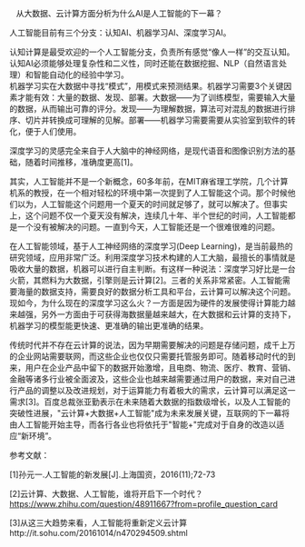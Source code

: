     从大数据、云计算方面分析为什么AI是人工智能的下一幕？
    
  人工智能目前有三个分支：认知AI、机器学习AI、深度学习AI。
    
  认知计算是最受欢迎的一个人工智能分支，负责所有感觉“像人一样”的交互认知。认知AI必须能够处理复杂性和二义性，同时还能在数据挖掘、NLP（自然语言处理）和智能自动化的经验中学习。     
  机器学习实在大数据中寻找“模式”，用模式来预测结果。机器学习需要3个关键因素才能有效：大量的数据、发现、部署。大数据——为了训练模型，需要输入大量的数据，从而输出可靠的评分。发现——为理解数据，算法可对混乱的数据进行排序、切片并转换成可理解的见解。部署——机器学习需要需要从实验室到软件的转化，便于人们使用。

   深度学习的灵感完全来自于人大脑中的神经网络，是现代语音和图像识别方法的基础，随着时间推移，准确度更高[1]。
    
  其实，人工智能并不是一个新概念，60多年前，在MIT麻省理工学院，几个计算机系的教授，在一个相对轻松的环境中第一次提到了人工智能这个词。那个时候他们以为，人工智能这个问题用一个夏天的时间就足够了，就可以解决了。但事实上，这个问题不仅一个夏天没有解决，连续几十年、半个世纪的时间，人工智能都是一个没有被解决的问题。一直到今天，人工智能还是一个很难很难的问题。  

  在人工智能领域，基于人工神经网络的深度学习(Deep Learning)，是当前最热的研究领域，应用非常广泛。利用深度学习技术构建的人工大脑，最擅长的事情就是吸收大量的数据，机器可以进行自主判断。有这样一种说法：深度学习好比是一台火箭，其燃料为大数据，引擎则是云计算[2]。三者的关系非常紧密。人工智能需要海量的数据支持，需要良好的数据分析工具和平台，云计算可以解决这个问题。现如今，为什么现在的深度学习这么火？一方面是因为硬件的发展使得计算能力越来越强，另外一方面由于可获得海数据量越来越大，在大数据和云计算的支持下，机器学习的模型能更快速、更准确的输出更准确的结果。  

  传统时代并不存在云计算的说法，因为早期需要解决的问题是存储问题，成千上万的企业网站需要联网，而这些企业也仅仅只需要托管服务即可。随着移动时代的到来，用户在企业产品中留下的数据开始激增，且电商、物流、医疗、教育、营销、金融等诸多行业被全面波及，这些企业也越来越需要通过用户的数据，来对自己进行产品的调整以及改进规划，对于运算能力有着极大的需求，云计算可以满足这一需求[3]。百度总裁张亚勤表示在未来随着大数据的指数级增长，以及人工智能的突破性进展，"云计算+大数据+人工智能"成为未来发展关键，互联网的下一幕将由人工智能开始主导，而各行各业也将依托于"智能+"完成对于自身的改造以适应“新环境”。

参考文献：
    
[1]孙元一.人工智能的新发展[J].上海国资，2016(11);72-73
    
[2]云计算、大数据、人工智能，谁将开启下一个时代？ https://www.zhihu.com/question/48911667?from=profile_question_card
    
[3]从这三大趋势来看，人工智能将重新定义云计算http://it.sohu.com/20161014/n470294509.shtml
    
